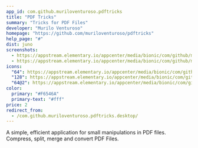 ```yaml
---
app_id: com.github.muriloventuroso.pdftricks
title: "PDF Tricks"
summary: "Tricks for PDF Files"
developer: "Murilo Venturoso"
homepage: "https://github.com/muriloventuroso/pdftricks"
help_page: "#"
dist: juno
screenshots:
  - https://appstream.elementary.io/appcenter/media/bionic/com/github/muriloventuroso.pdftricks/D3711E492127090B4EC7529D70377E24/screenshots/image-1_orig.png
  - https://appstream.elementary.io/appcenter/media/bionic/com/github/muriloventuroso.pdftricks/D3711E492127090B4EC7529D70377E24/screenshots/image-2_orig.png
icons:
  "64": https://appstream.elementary.io/appcenter/media/bionic/com/github/muriloventuroso.pdftricks/D3711E492127090B4EC7529D70377E24/icons/64x64/com.github.muriloventuroso.pdftricks_com.github.muriloventuroso.pdftricks.png
  "128": https://appstream.elementary.io/appcenter/media/bionic/com/github/muriloventuroso.pdftricks/D3711E492127090B4EC7529D70377E24/icons/128x128/com.github.muriloventuroso.pdftricks_com.github.muriloventuroso.pdftricks.png
  "64@2": https://appstream.elementary.io/appcenter/media/bionic/com/github/muriloventuroso.pdftricks/D3711E492127090B4EC7529D70377E24/icons/64x64@2/com.github.muriloventuroso.pdftricks_com.github.muriloventuroso.pdftricks.png
color:
  primary: "#F6546A"
  primary-text: "#fff"
price: 2
redirect_from:
  - /com.github.muriloventuroso.pdftricks.desktop/
---
```


<p>A simple, efficient application for small manipulations in PDF files. Compress, split, merge and convert PDF Files.</p>